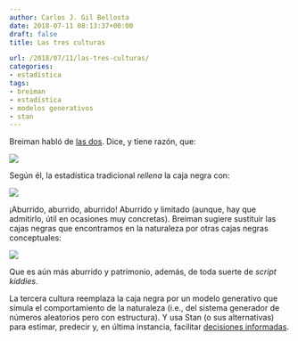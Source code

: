 ```yaml
---
author: Carlos J. Gil Bellosta
date: 2018-07-11 08:13:37+00:00
draft: false
title: Las tres culturas

url: /2018/07/11/las-tres-culturas/
categories:
- estadística
tags:
- breiman
- estadística
- modelos generativos
- stan
---
```


Breiman habló de [las dos](https://www.datanalytics.com/2016/11/07/las-dos-culturas-con-comentarios-de-2016/). Dice, y tiene razón, que:

![](/wp-uploads/2018/07/breiman_nature.png)

Según él, la estadística tradicional _rellena_ la caja negra con:

![](/wp-uploads/2018/07/breiman_statistics.png)


¡Aburrido, aburrido, aburrido! Aburrido y limitado (aunque, hay que admitirlo, útil en ocasiones muy concretas). Breiman sugiere sustituir las cajas negras que encontramos en la naturaleza por otras cajas negras conceptuales:

![](/wp-uploads/2018/07/breiman_ml.png)


Que es aún más aburrido y patrimonio, además, de toda suerte de _script kiddies_.

La tercera cultura reemplaza la caja negra por un modelo generativo que simula el comportamiento de la naturaleza (i.e., del sistema generador de números aleatorios pero con estructura). Y usa Stan (o sus alternativas) para estimar, predecir y, en última instancia, facilitar [decisiones informadas](https://www.datanalytics.com/2018/05/22/existira-algun-caso-de-uso-de-la-estadistica-que-no-sea-materia-prima-para-la-toma-de-decisiones-informadas/).

